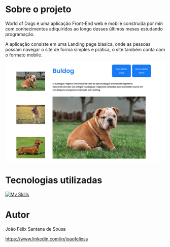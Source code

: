 # Sobre o projeto

World of Dogs é uma aplicação Front-End web e mobile construída por min com conhecimentos adiquiridos ao longo desses últimos meses estudando programação.

A aplicação consiste em uma Landing page biasica, onde as pessoas possam navegar o site de forma simples e prática, o site também conta com o formato mobile.

<div>
  <img src="./img/tela_dogs.jpg">
</div>

# Tecnologias utilizadas
[![My Skills](https://skillicons.dev/icons?i=git,github,html,css,js)](https://skillicons.dev)

# Autor

João Félix Santana de Sousa

https://www.linkedin.com/in/joaofelixss

